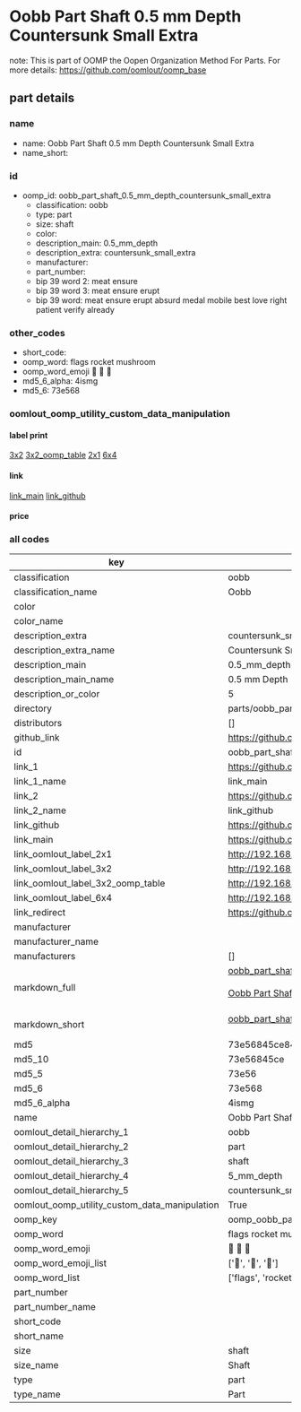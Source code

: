 # Oobb Part Shaft 0.5 mm Depth Countersunk Small Extra  

note: This is part of OOMP the Oopen Organization Method For Parts. For more details: https://github.com/oomlout/oomp_base

##  part details
  







### name
* name: Oobb Part Shaft 0.5 mm Depth Countersunk Small Extra
* name_short: 
### id
* oomp_id: oobb_part_shaft_0.5_mm_depth_countersunk_small_extra
  * classification: oobb
  * type: part
  * size: shaft
  * color: 
  * description_main: 0.5_mm_depth
  * description_extra: countersunk_small_extra
  * manufacturer: 
  * part_number: 
  * bip 39 word 2: meat ensure
  * bip 39 word 3: meat ensure erupt
  * bip 39 word: meat ensure erupt absurd medal mobile best love right patient verify already

### other_codes
* short_code: 
* oomp_word: flags rocket mushroom
* oomp_word_emoji :flags: :rocket: :mushroom:
* md5_6_alpha: 4ismg
* md5_6: 73e568






### oomlout_oomp_utility_custom_data_manipulation
#### label print
[3x2](http://192.168.1.245:1112/?label=oomp%204ismg)
[3x2_oomp_table](http://192.168.1.108:1112/?label=oomp%204ismg)
[2x1](http://192.168.1.242:1112/?label=oomp%204ismg)
[6x4](http://192.168.1.55:1112/?label=oomp%204ismg)    

#### link

[link_main](https://github.com/oomlout/oomlout_oomp_version_1_messy/tree/main/parts/oobb_part_shaft_0.5_mm_depth_countersunk_small_extra) [link_github](https://github.com/oomlout/oomlout_oomp_version_1_messy/tree/main/parts/oobb_part_shaft_0.5_mm_depth_countersunk_small_extra)                             

#### price







### all codes 
| key | value |  
| --- | --- |  
| classification | oobb |  
| classification_name | Oobb |  
| color |  |  
| color_name |  |  
| description_extra | countersunk_small_extra |  
| description_extra_name | Countersunk Small Extra |  
| description_main | 0.5_mm_depth |  
| description_main_name | 0.5 mm Depth |  
| description_or_color | 5 |  
| directory | parts/oobb_part_shaft_0.5_mm_depth_countersunk_small_extra |  
| distributors | [] |  
| github_link | https://github.com/oomlout/oomlout_oomp_part_src/tree/main/parts/oobb_part_shaft_0.5_mm_depth_countersunk_small_extra |  
| id | oobb_part_shaft_0.5_mm_depth_countersunk_small_extra |  
| link_1 | https://github.com/oomlout/oomlout_oomp_version_1_messy/tree/main/parts/oobb_part_shaft_0.5_mm_depth_countersunk_small_extra |  
| link_1_name | link_main |  
| link_2 | https://github.com/oomlout/oomlout_oomp_version_1_messy/tree/main/parts/oobb_part_shaft_0.5_mm_depth_countersunk_small_extra |  
| link_2_name | link_github |  
| link_github | https://github.com/oomlout/oomlout_oomp_version_1_messy/tree/main/parts/oobb_part_shaft_0.5_mm_depth_countersunk_small_extra |  
| link_main | https://github.com/oomlout/oomlout_oomp_version_1_messy/tree/main/parts/oobb_part_shaft_0.5_mm_depth_countersunk_small_extra |  
| link_oomlout_label_2x1 | http://192.168.1.242:1112/?label=oomp%204ismg |  
| link_oomlout_label_3x2 | http://192.168.1.245:1112/?label=oomp%204ismg |  
| link_oomlout_label_3x2_oomp_table | http://192.168.1.108:1112/?label=oomp%204ismg |  
| link_oomlout_label_6x4 | http://192.168.1.55:1112/?label=oomp%204ismg |  
| link_redirect | https://github.com/oomlout/oomlout_oomp_version_1_messy/tree/main/parts/oobb_part_shaft_0.5_mm_depth_countersunk_small_extra |  
| manufacturer |  |  
| manufacturer_name |  |  
| manufacturers | [] |  
| markdown_full | [oobb_part_shaft_0.5_mm_depth_countersunk_small_extra](none)<br>[](none)<br>[Oobb Part Shaft 0.5 Mm Depth Countersunk Small Extra](none)<br><br> |  
| markdown_short | [oobb_part_shaft_0.5_mm_depth_countersunk_small_extra](none)<br><br> |  
| md5 | 73e56845ce8462aa39c5201099d2d450 |  
| md5_10 | 73e56845ce |  
| md5_5 | 73e56 |  
| md5_6 | 73e568 |  
| md5_6_alpha | 4ismg |  
| name | Oobb Part Shaft 0.5 mm Depth Countersunk Small Extra |  
| oomlout_detail_hierarchy_1 | oobb |  
| oomlout_detail_hierarchy_2 | part |  
| oomlout_detail_hierarchy_3 | shaft |  
| oomlout_detail_hierarchy_4 | 5_mm_depth |  
| oomlout_detail_hierarchy_5 | countersunk_small_extra |  
| oomlout_oomp_utility_custom_data_manipulation | True |  
| oomp_key | oomp_oobb_part_shaft_0.5_mm_depth_countersunk_small_extra |  
| oomp_word | flags rocket mushroom |  
| oomp_word_emoji | :flags: :rocket: :mushroom: |  
| oomp_word_emoji_list | [':flags:', ':rocket:', ':mushroom:'] |  
| oomp_word_list | ['flags', 'rocket', 'mushroom'] |  
| part_number |  |  
| part_number_name |  |  
| short_code |  |  
| short_name |  |  
| size | shaft |  
| size_name | Shaft |  
| type | part |  
| type_name | Part |  
